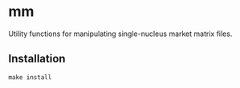 # mm

Utility functions for manipulating single-nucleus market matrix files.

## Installation

`make install`

